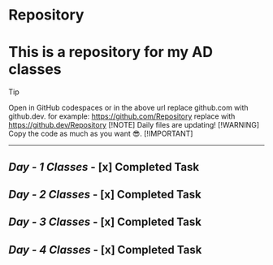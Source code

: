 # Repository
# This is a repository for my AD classes 
> [!TIP]
> Open in GitHub codespaces or in the above url replace github.com with github.dev.
> for example: https://github.com/Repository replace with https://github.dev/Repository
> [!NOTE] 
> Daily files are updating!
> [!WARNING]
> Copy the code as much as you want 😎.
> [!IMPORTANT]
---

##  <i> Day - 1 Classes </i>  - [x] Completed Task
##  <i> Day - 2 Classes </i>  - [x] Completed Task
##  <i> Day - 3 Classes </i>  - [x] Completed Task
##  <i> Day - 4 Classes </i>  - [x] Completed Task